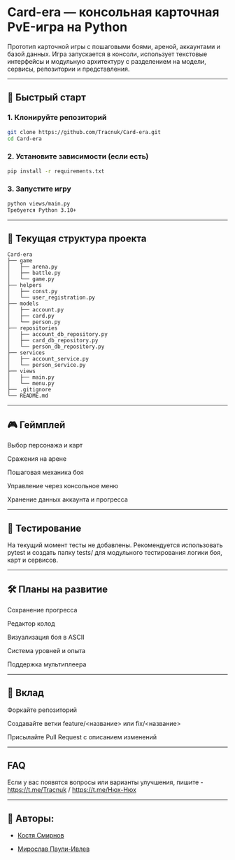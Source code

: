 # Card-era — консольная карточная PvE-игра на Python

Прототип карточной игры с пошаговыми боями, ареной, аккаунтами и базой данных. Игра запускается в консоли, использует текстовые интерфейсы и модульную архитектуру с разделением на модели, сервисы, репозитории и представления.

---

## 🚀 Быстрый старт

### 1. Клонируйте репозиторий
```bash
git clone https://github.com/Tracnuk/Card-era.git
cd Card-era
```
### 2. Установите зависимости (если есть)
```bash
pip install -r requirements.txt
```

### 3. Запустите игру
```bash
python views/main.py
Требуется Python 3.10+
```
---

## 📁 Текущая структура проекта

```text
Card-era
├── game
│   ├── arena.py
│   ├── battle.py
│   └── game.py
├── helpers
│   ├── const.py
│   └── user_registration.py
├── models
│   ├── account.py
│   ├── card.py
│   └── person.py
├── repositories
│   ├── account_db_repository.py
│   ├── card_db_repository.py
│   └── person_db_repository.py
├── services
│   ├── account_service.py
│   └── person_service.py
├── views
│   ├── main.py
│   └── menu.py
├── .gitignore
└── README.md
```



---

## 🎮 Геймплей
Выбор персонажа и карт

Сражения на арене

Пошаговая механика боя

Управление через консольное меню

Хранение данных аккаунта и прогресса


---


## 🧪 Тестирование
На текущий момент тесты не добавлены. Рекомендуется использовать pytest и создать папку tests/ для модульного тестирования логики боя, карт и сервисов.


---


## 🛠️ Планы на развитие
Сохранение прогресса

Редактор колод

Визуализация боя в ASCII

Система уровней и опыта

Поддержка мультиплеера

---

## 🤝 Вклад
Форкайте репозиторий

Создавайте ветки feature/<название> или fix/<название>

Присылайте Pull Request с описанием изменений


---

## FAQ

Если у вас появятся вопросы или варианты улучшения,  пишите - https://t.me/Tracnuk / https://t.me/Нюх-Нюх

---

## 🧠 Авторы:
- [Костя Смирнов](https://t.me/Нюх-Нюх)

- [Мирослав Паули-Ивлев](https://t.me/Tracnuk)
